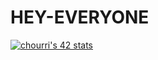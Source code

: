 # HEY-EVERYONE
[![chourri's 42 stats](https://badge.mediaplus.ma/greenbinary/chourri)](https://github.com/oakoudad/badge42)

